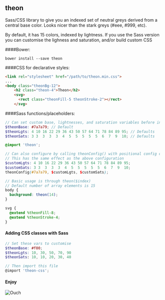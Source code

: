 ## theon

Sass/CSS library to give you an indexed set of neutral greys derived from a central base color.
Looks nicer than the stark greys (#eee, #999, etc).

By default, it has 15 colors, indexed by lightness. If you use the Sass version you can
customise the lighness and saturation, and/or build custom CSS

####Bower:
```shell
bower install --save theon
```

####CSS for declarative styles:

```html
<link rel="stylesheet" href="/path/to/theon.min.css">
...
<body class="theonBg-12">
    <h2 class="theon-4">Theon</h2>
    <svg>
      <rect class="theonFill-5 theonStroke-2"></rect>
    </svg>
```

####Sass functions/placeholders:
```scss
// Can set custom base, lightnesses, and saturation variables before including
$theonBase: #7a7a79; // Default
$theonLgts: 4 10 16 22 29 36 43 50 57 64 71 78 84 89 95; // Defaults
$theonSats: 3 3  3  3  3  4  5  5  5  5  5  6  7  9  10; // Defaults 

@import 'theon';

// Can also configure by calling theonConfig() with positional config options
// This has the same effect as the above configuration
$customLgts: 4 10 16 22 29 36 43 50 57 64 71 78 84 89 95;
$customSats: 3 3  3  3  3  4  5  5  5  5  5  6  7  9  10;
theonConfig(#7a7a79, $customLgts, $customSats); 

// Basic usage is through theon($index)
// Default number of array elements is 15
body {
  background: theon(14);
}

svg {
  @extend %theonFill-8;
  @extend %theonStroke-4;
}

```

#### Adding CSS classes with Sass

```scss
// Set these vars to customise
$theonBase: #f00;
$theonLgts: 10, 30, 50, 70, 90
$theonSats: 10, 10, 20, 30, 40

// Then import this file
@import 'theon-css';
```

#### Enjoy

![Ouch](http://img.pandawhale.com/112961-Ramsay-Snow-sausage-gif-Imgur-aNM9.gif)
